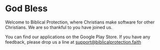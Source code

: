 # God Bless

Welcome to Biblical Protection, where Christians make software for other Christians. We are so thankful to you have joined us.

You can find our applications on the Google Play Store. If you have any feedback, please drop us a line at support@biblicalprotection.faith

